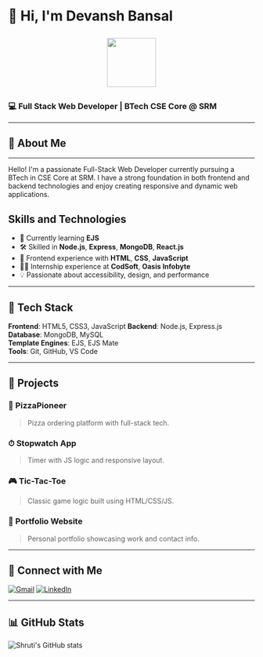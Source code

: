 # 👋 Hi, I'm Devansh Bansal <p align="center"> <img src="[https://raw.githubusercontent.com/TheDudeThatCode/TheDudeThatCode/master/Assets/Developer.gif]"  width="100"/>
</p>

### 💻 Full Stack Web Developer | BTech CSE Core @ SRM

---

## 🚀 About Me
---
Hello! I'm a passionate Full-Stack Web Developer currently pursuing a BTech in CSE Core at SRM. I have a strong foundation in both frontend and backend technologies and enjoy creating responsive and dynamic web applications.

## Skills and Technologies

- 🌱 Currently learning **EJS**
- 🛠️ Skilled in **Node.js**, **Express**, **MongoDB**, **React.js**
- 🎨 Frontend experience with **HTML**, **CSS**, **JavaScript**
- 👩‍🏫 Internship experience at **CodSoft**, **Oasis Infobyte**
- 💡 Passionate about accessibility, design, and performance

---

## 🧰 Tech Stack

**Frontend**: HTML5, CSS3, JavaScript
**Backend**: Node.js, Express.js  
**Database**: MongoDB, MySQL  
**Template Engines**: EJS, EJS Mate  
**Tools**: Git, GitHub, VS Code

---

## 📌 Projects

### 🍕 PizzaPioneer
> Pizza ordering platform with full-stack tech.

### ⏱ Stopwatch App
> Timer with JS logic and responsive layout.

### 🎮 Tic-Tac-Toe
> Classic game logic built using HTML/CSS/JS.

### 🧾 Portfolio Website
> Personal portfolio showcasing work and contact info.

---

## 🤝 Connect with Me
[![Gmail](https://img.icons8.com/color/48/000000/gmail--v1.png)](mailto:devanshbansal500@gmail.com)
[![LinkedIn](https://img.icons8.com/color/48/000000/linkedin.png)](https://www.linkedin.com/in/devansh-bansal-329ab7b1/)

---

## 📊 GitHub Stats

![Shruti's GitHub stats](https://github-readme-stats.vercel.app/api?username=dev9923&show_icons=true&theme=radical)



